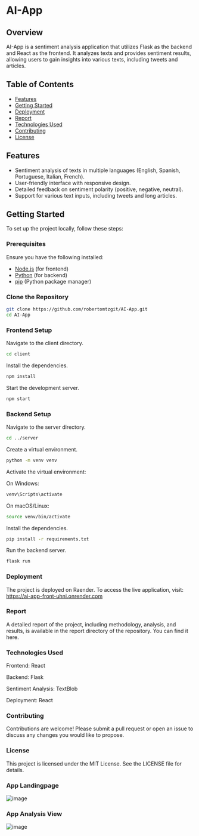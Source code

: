 # AI-App

## Overview

AI-App is a sentiment analysis application that utilizes Flask as the backend and React as the frontend. It analyzes texts and provides sentiment results, allowing users to gain insights into various texts, including tweets and articles.

## Table of Contents

- [Features](#features)
- [Getting Started](#getting-started)
- [Deployment](#deployment)
- [Report](#report)
- [Technologies Used](#technologies-used)
- [Contributing](#contributing)
- [License](#license)

## Features

- Sentiment analysis of texts in multiple languages (English, Spanish, Portuguese, Italian, French).
- User-friendly interface with responsive design.
- Detailed feedback on sentiment polarity (positive, negative, neutral).
- Support for various text inputs, including tweets and long articles.

## Getting Started

To set up the project locally, follow these steps:

### Prerequisites

Ensure you have the following installed:

- [Node.js](https://nodejs.org/) (for frontend)
- [Python](https://www.python.org/downloads/) (for backend)
- [pip](https://pip.pypa.io/en/stable/) (Python package manager)

### Clone the Repository

```bash
git clone https://github.com/robertomtzgit/AI-App.git
cd AI-App
```
### Frontend Setup

Navigate to the client directory.
```bash
cd client
```

Install the dependencies.

```bash
npm install
```

Start the development server.

```bash
npm start
```

### Backend Setup

Navigate to the server directory.

```bash
cd ../server
```

Create a virtual environment.

```bash
python -m venv venv
```

Activate the virtual environment:

On Windows:

```bash
venv\Scripts\activate
```

On macOS/Linux:

```bash
source venv/bin/activate
```

Install the dependencies.

```bash
pip install -r requirements.txt
```

Run the backend server.

```bash
flask run
```

### Deployment

The project is deployed on Raender. To access the live application, visit:
https://ai-app-front-uhni.onrender.com

### Report
A detailed report of the project, including methodology, analysis, and results, is available in the report directory of the repository. You can find it here.

### Technologies Used

Frontend: React

Backend: Flask

Sentiment Analysis: TextBlob

Deployment: React


### Contributing

Contributions are welcome! Please submit a pull request or open an issue to discuss any changes you would like to propose.

### License

This project is licensed under the MIT License. See the LICENSE file for details.

### App Landingpage

![image](https://github.com/user-attachments/assets/2c98e7aa-721f-48fd-9f11-ce243625481c)

### App Analysis View

![image](https://github.com/user-attachments/assets/e40b049a-e6bb-4e93-a151-93a83d142a48)


